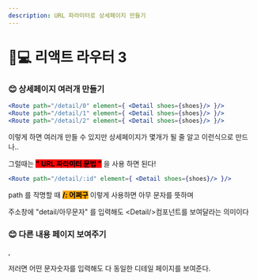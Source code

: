 ```yaml
---
description: URL 파라미터로 상세페이지 만들기
---
```


# 👩💻 리액트 라우터 3



### 😊 상세페이지 여러개 만들기

```jsx
<Route path="/detail/0" element={ <Detail shoes={shoes}/> }/>
<Route path="/detail/1" element={ <Detail shoes={shoes}/> }/>
<Route path="/detail/2" element={ <Detail shoes={shoes}/> }/> 
```

이렇게 하면 여러개 만들 수 있지만 상세페이지가 몇개가 될 줄 알고 이런식으로 만드나..



그럴때는 <mark style="background-color:red;">**" URL 파라미터 문법 "**</mark> 을 사용 하면 된다!&#x20;

```jsx
<Route path="/detail/:id" element={ <Detail shoes={shoes}/> }/>
```

path 를 작명할 때 <mark style="background-color:orange;">**/: 어쩌구**</mark>  이렇게 사용하면 아무 문자를 뜻하며&#x20;

주소창에 "detail/아무문자" 를 입력해도 \<Detail/>컴포넌트를 보여달라는 의미이다







### 😊 다른 내용 페이지 보여주기

,

저러면 어떤 문자숫자를 입력해도 다 동일한 디테일 페이지를 보여준다.
